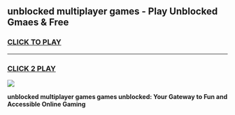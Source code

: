 
## unblocked multiplayer games - Play Unblocked Gmaes & Free
<h3>
<a href="https://news.freeplayer.one?title=unblocked_multiplayer_games&ref=23F">CLICK TO PLAY</a></h3>
<hr>

<h3>
<a href="https://news.freeplayer.one?title=unblocked_multiplayer_games&ref=23F">CLICK 2 PLAY</a>
  
</h3>

<a href="https://news.freeplayer.one?title=unblocked_multiplayer_games&ref=23F/"><img src="https://clearcache.store/games.png"></a>


**unblocked multiplayer games games unblocked: Your Gateway to Fun and Accessible Online Gaming**
